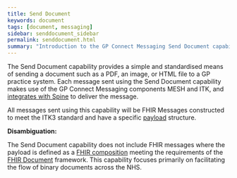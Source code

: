 ```yaml
---
title: Send Document
keywords: document
tags: [document, messaging]
sidebar: senddocument_sidebar
permalink: senddocument.html
summary: "Introduction to the GP Connect Messaging Send Document capability"
---
```


The Send Document capability provides a simple and standardised means of sending a document such as a PDF, an image, or HTML file to a GP practice system. Each message sent using the Send Document capability makes use of the GP Connect Messaging components MESH and ITK, and [integrates with Spine](integration_illustrated.html) to deliver the message. 

All messages sent using this capability will be FHIR Messages constructed to meet the ITK3 standard and have a specific [payload](senddocument_payload) structure.

**Disambiguation:**

The Send Document capability does not include FHIR messages where the payload is defined as a [FHIR composition](https://www.hl7.org/fhir/composition.html) meeting the requirements of the [FHIR Document](https://www.hl7.org/fhir/documents.html) framework. This capability focuses primarily on facilitating the flow of binary documents across the NHS.
